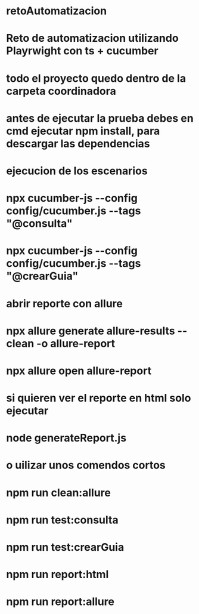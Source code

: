 # retoAutomatizacion
# Reto de automatizacion utilizando Playrwight con ts + cucumber
# todo el proyecto quedo dentro de la carpeta coordinadora
# 

# antes de ejecutar la prueba debes en cmd ejecutar npm install, para descargar las dependencias

# ejecucion de los escenarios
# npx cucumber-js --config config/cucumber.js --tags "@consulta" 
# npx cucumber-js --config config/cucumber.js --tags "@crearGuia"


# abrir reporte con allure 
# npx allure generate allure-results --clean -o allure-report
# npx allure open allure-report

# si quieren ver el reporte en html solo ejecutar
# node generateReport.js 

# o uilizar unos comendos cortos
# npm run clean:allure
# npm run test:consulta
# npm run test:crearGuia
# npm run report:html
# npm run report:allure 